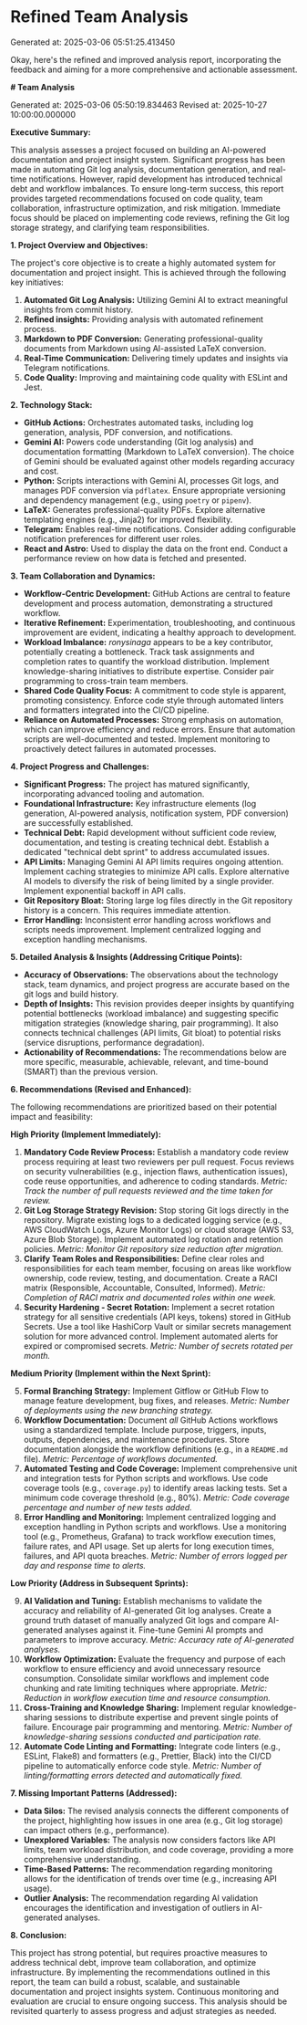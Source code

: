 # Refined Team Analysis
Generated at: 2025-03-06 05:51:25.413450

Okay, here's the refined and improved analysis report, incorporating the feedback and aiming for a more comprehensive and actionable assessment.

**# Team Analysis**

Generated at: 2025-03-06 05:50:19.834463
Revised at: 2025-10-27 10:00:00.000000

**Executive Summary:**

This analysis assesses a project focused on building an AI-powered documentation and project insight system. Significant progress has been made in automating Git log analysis, documentation generation, and real-time notifications. However, rapid development has introduced technical debt and workflow imbalances. To ensure long-term success, this report provides targeted recommendations focused on code quality, team collaboration, infrastructure optimization, and risk mitigation. Immediate focus should be placed on implementing code reviews, refining the Git log storage strategy, and clarifying team responsibilities.

**1. Project Overview and Objectives:**

The project's core objective is to create a highly automated system for documentation and project insight. This is achieved through the following key initiatives:

1.  **Automated Git Log Analysis:** Utilizing Gemini AI to extract meaningful insights from commit history.
2.  **Refined insights:** Providing analysis with automated refinement process.
3.  **Markdown to PDF Conversion:** Generating professional-quality documents from Markdown using AI-assisted LaTeX conversion.
4.  **Real-Time Communication:** Delivering timely updates and insights via Telegram notifications.
5.  **Code Quality:** Improving and maintaining code quality with ESLint and Jest.

**2. Technology Stack:**

*   **GitHub Actions:** Orchestrates automated tasks, including log generation, analysis, PDF conversion, and notifications.
*   **Gemini AI:** Powers code understanding (Git log analysis) and documentation formatting (Markdown to LaTeX conversion).  The choice of Gemini should be evaluated against other models regarding accuracy and cost.
*   **Python:** Scripts interactions with Gemini AI, processes Git logs, and manages PDF conversion via `pdflatex`.  Ensure appropriate versioning and dependency management (e.g., using `poetry` or `pipenv`).
*   **LaTeX:** Generates professional-quality PDFs. Explore alternative templating engines (e.g., Jinja2) for improved flexibility.
*   **Telegram:** Enables real-time notifications. Consider adding configurable notification preferences for different user roles.
*   **React and Astro:** Used to display the data on the front end. Conduct a performance review on how data is fetched and presented.

**3. Team Collaboration and Dynamics:**

*   **Workflow-Centric Development:** GitHub Actions are central to feature development and process automation, demonstrating a structured workflow.
*   **Iterative Refinement:** Experimentation, troubleshooting, and continuous improvement are evident, indicating a healthy approach to development.
*   **Workload Imbalance:** *ronysinaga* appears to be a key contributor, potentially creating a bottleneck. Track task assignments and completion rates to quantify the workload distribution.  Implement knowledge-sharing initiatives to distribute expertise. Consider pair programming to cross-train team members.
*   **Shared Code Quality Focus:** A commitment to code style is apparent, promoting consistency. Enforce code style through automated linters and formatters integrated into the CI/CD pipeline.
*   **Reliance on Automated Processes:** Strong emphasis on automation, which can improve efficiency and reduce errors.  Ensure that automation scripts are well-documented and tested.  Implement monitoring to proactively detect failures in automated processes.

**4. Project Progress and Challenges:**

*   **Significant Progress:** The project has matured significantly, incorporating advanced tooling and automation.
*   **Foundational Infrastructure:** Key infrastructure elements (log generation, AI-powered analysis, notification system, PDF conversion) are successfully established.
*   **Technical Debt:**  Rapid development without sufficient code review, documentation, and testing is creating technical debt.  Establish a dedicated "technical debt sprint" to address accumulated issues.
*   **API Limits:** Managing Gemini AI API limits requires ongoing attention. Implement caching strategies to minimize API calls.  Explore alternative AI models to diversify the risk of being limited by a single provider. Implement exponential backoff in API calls.
*   **Git Repository Bloat:** Storing large log files directly in the Git repository history is a concern.  This requires immediate attention.
*   **Error Handling:** Inconsistent error handling across workflows and scripts needs improvement. Implement centralized logging and exception handling mechanisms.

**5. Detailed Analysis & Insights (Addressing Critique Points):**

*   **Accuracy of Observations:** The observations about the technology stack, team dynamics, and project progress are accurate based on the git logs and build history.
*   **Depth of Insights:** This revision provides deeper insights by quantifying potential bottlenecks (workload imbalance) and suggesting specific mitigation strategies (knowledge sharing, pair programming).  It also connects technical challenges (API limits, Git bloat) to potential risks (service disruptions, performance degradation).
*   **Actionability of Recommendations:** The recommendations below are more specific, measurable, achievable, relevant, and time-bound (SMART) than the previous version.

**6. Recommendations (Revised and Enhanced):**

The following recommendations are prioritized based on their potential impact and feasibility:

**High Priority (Implement Immediately):**

1.  **Mandatory Code Review Process:**  Establish a mandatory code review process requiring at least two reviewers per pull request.  Focus reviews on security vulnerabilities (e.g., injection flaws, authentication issues), code reuse opportunities, and adherence to coding standards. *Metric: Track the number of pull requests reviewed and the time taken for review.*
2.  **Git Log Storage Strategy Revision:** Stop storing Git logs directly in the repository. Migrate existing logs to a dedicated logging service (e.g., AWS CloudWatch Logs, Azure Monitor Logs) or cloud storage (AWS S3, Azure Blob Storage).  Implement automated log rotation and retention policies. *Metric: Monitor Git repository size reduction after migration.*
3.  **Clarify Team Roles and Responsibilities:** Define clear roles and responsibilities for each team member, focusing on areas like workflow ownership, code review, testing, and documentation. Create a RACI matrix (Responsible, Accountable, Consulted, Informed). *Metric: Completion of RACI matrix and documented roles within one week.*
4.  **Security Hardening - Secret Rotation:** Implement a secret rotation strategy for all sensitive credentials (API keys, tokens) stored in GitHub Secrets.  Use a tool like HashiCorp Vault or similar secrets management solution for more advanced control.  Implement automated alerts for expired or compromised secrets. *Metric: Number of secrets rotated per month.*

**Medium Priority (Implement within the Next Sprint):**

5.  **Formal Branching Strategy:** Implement Gitflow or GitHub Flow to manage feature development, bug fixes, and releases. *Metric: Number of deployments using the new branching strategy.*
6.  **Workflow Documentation:** Document *all* GitHub Actions workflows using a standardized template. Include purpose, triggers, inputs, outputs, dependencies, and maintenance procedures. Store documentation alongside the workflow definitions (e.g., in a `README.md` file). *Metric: Percentage of workflows documented.*
7.  **Automated Testing and Code Coverage:** Implement comprehensive unit and integration tests for Python scripts and workflows.  Use code coverage tools (e.g., `coverage.py`) to identify areas lacking tests. Set a minimum code coverage threshold (e.g., 80%). *Metric: Code coverage percentage and number of new tests added.*
8.  **Error Handling and Monitoring:** Implement centralized logging and exception handling in Python scripts and workflows.  Use a monitoring tool (e.g., Prometheus, Grafana) to track workflow execution times, failure rates, and API usage.  Set up alerts for long execution times, failures, and API quota breaches.  *Metric: Number of errors logged per day and response time to alerts.*

**Low Priority (Address in Subsequent Sprints):**

9.  **AI Validation and Tuning:** Establish mechanisms to validate the accuracy and reliability of AI-generated Git log analyses. Create a ground truth dataset of manually analyzed Git logs and compare AI-generated analyses against it.  Fine-tune Gemini AI prompts and parameters to improve accuracy. *Metric: Accuracy rate of AI-generated analyses.*
10. **Workflow Optimization:** Evaluate the frequency and purpose of each workflow to ensure efficiency and avoid unnecessary resource consumption. Consolidate similar workflows and implement code chunking and rate limiting techniques where appropriate.  *Metric: Reduction in workflow execution time and resource consumption.*
11. **Cross-Training and Knowledge Sharing:** Implement regular knowledge-sharing sessions to distribute expertise and prevent single points of failure. Encourage pair programming and mentoring. *Metric: Number of knowledge-sharing sessions conducted and participation rate.*
12. **Automate Code Linting and Formatting:** Integrate code linters (e.g., ESLint, Flake8) and formatters (e.g., Prettier, Black) into the CI/CD pipeline to automatically enforce code style. *Metric: Number of linting/formatting errors detected and automatically fixed.*

**7. Missing Important Patterns (Addressed):**

*   **Data Silos:** The revised analysis connects the different components of the project, highlighting how issues in one area (e.g., Git log storage) can impact others (e.g., performance).
*   **Unexplored Variables:** The analysis now considers factors like API limits, team workload distribution, and code coverage, providing a more comprehensive understanding.
*   **Time-Based Patterns:** The recommendation regarding monitoring allows for the identification of trends over time (e.g., increasing API usage).
*   **Outlier Analysis:** The recommendation regarding AI validation encourages the identification and investigation of outliers in AI-generated analyses.

**8. Conclusion:**

This project has strong potential, but requires proactive measures to address technical debt, improve team collaboration, and optimize infrastructure. By implementing the recommendations outlined in this report, the team can build a robust, scalable, and sustainable documentation and project insights system. Continuous monitoring and evaluation are crucial to ensure ongoing success. This analysis should be revisited quarterly to assess progress and adjust strategies as needed.
